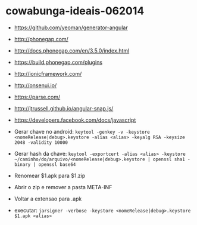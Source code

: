 cowabunga-ideais-062014
=======================


* https://github.com/yeoman/generator-angular
* http://phonegap.com/
* http://docs.phonegap.com/en/3.5.0/index.html
* https://build.phonegap.com/plugins
* http://ionicframework.com/
* http://onsenui.io/
* https://parse.com/
* http://jtrussell.github.io/angular-snap.js/
* https://developers.facebook.com/docs/javascript


* Gerar chave no android: `keytool -genkey -v -keystore <nomeRelease|debug>.keystore -alias <alias> -keyalg RSA -keysize 2048 -validity 10000`
* Gerar hash da chave: `keytool -exportcert -alias <alias> -keystore ~/caminho/do/arquivo/<nomeRelease|debug>.keystore | openssl sha1 -binary | openssl base64`


* Renomear $1.apk para $1.zip
 * Abrir o zip e remover a pasta META-INF
 * Voltar a extensao para .apk
 * executar: `jarsigner -verbose -keystore <nomeRelease|debug>.keystore $1.apk <alias>`

